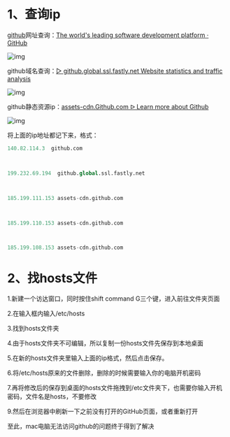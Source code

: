 # **1、查询ip**

[github](https://so.csdn.net/so/search?q=github&spm=1001.2101.3001.7020)网址查询：[The world's leading software development platform · GitHub](https://link.zhihu.com/?target=https%3A//github.com.ipaddress.com/)

![img](https://img-blog.csdnimg.cn/b5519bce1ed04ffbbd80fdd1f96f730b.png?x-oss-process=image/watermark,type_d3F5LXplbmhlaQ,shadow_50,text_Q1NETiBA5aSp5L2R5pyo5p6r,size_20,color_FFFFFF,t_70,g_se,x_16)

 

github域名查询：[▷ github.global.ssl.fastly.net Website statistics and traffic analysis](https://link.zhihu.com/?target=https%3A//fastly.net.ipaddress.com/github.global.ssl.fastly.net)

![img](https://img-blog.csdnimg.cn/d23bd5e0979f4e32a6f937932b52a397.png?x-oss-process=image/watermark,type_d3F5LXplbmhlaQ,shadow_50,text_Q1NETiBA5aSp5L2R5pyo5p6r,size_20,color_FFFFFF,t_70,g_se,x_16)

 

github静态资源ip：[assets-cdn.Github.com ᐅ Learn more about Github](https://ipaddress.com/website/assets-cdn.github.com)

![img](https://img-blog.csdnimg.cn/3282508d2c934881a0b8386c101634b5.png?x-oss-process=image/watermark,type_d3F5LXplbmhlaQ,shadow_50,text_Q1NETiBA5aSp5L2R5pyo5p6r,size_20,color_FFFFFF,t_70,g_se,x_16)





将上面的ip地址都记下来，格式：

```python
140.82.114.3  github.com



199.232.69.194  github.global.ssl.fastly.net



185.199.111.153 assets-cdn.github.com 



185.199.110.153 assets-cdn.github.com 



185.199.108.153 assets-cdn.github.com 
```

# **2、找hosts文件**

1.新建一个访达窗口，同时按住shift command G三个键，进入前往文件夹页面

2.在输入框内输入/etc/hosts 

3.找到hosts文件夹

4.由于hosts文件夹不可编辑，所以复制一份hosts文件先保存到本地桌面

5.在新的hosts文件夹里输入上面的ip格式，然后点击保存。

6.将/etc/hosts原来的文件删除，删除的时候需要输入你的电脑开机密码

7.再将修改后的保存到桌面的hosts文件拖拽到/etc文件夹下，也需要你输入开机密码，文件名是hosts，不要修改

9.然后在浏览器中刷新一下之前没有打开的GitHub页面，或者重新打开

至此，mac电脑无法访问github的问题终于得到了解决